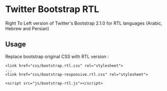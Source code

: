 Twitter Bootstrap RTL
=====================

Right To Left version of Twitter's Bootstrap 2.1.0 for RTL languages (Arabic, Hebrew and Persian)

Usage
-----

Replace bootstrap original CSS with RTL version :

```
<link href="css/bootstrap.rtl.css" rel="stylesheet">
...
<link href="css/bootstrap-responsive.rtl.css" rel="stylesheet">
```

```
<script src="js/bootstrap-rtl.js"></script>
```